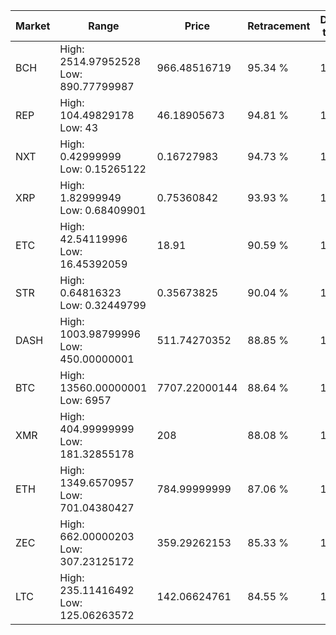 | Market | Range | Price| Retracement | Doubles to 50% |
| --- | --- | --- | --- | --- |
| BCH | High: 2514.97952528<br />Low: 890.77799987 | 966.48516719 | 95.34 % | 1.76 |
| REP | High: 104.49829178<br />Low: 43 | 46.18905673 | 94.81 % | 1.60 |
| NXT | High: 0.42999999<br />Low: 0.15265122 | 0.16727983 | 94.73 % | 1.74 |
| XRP | High: 1.82999949<br />Low: 0.68409901 | 0.75360842 | 93.93 % | 1.67 |
| ETC | High: 42.54119996<br />Low: 16.45392059 | 18.91 | 90.59 % | 1.56 |
| STR | High: 0.64816323<br />Low: 0.32449799 | 0.35673825 | 90.04 % | 1.36 |
| DASH | High: 1003.98799996<br />Low: 450.00000001 | 511.74270352 | 88.85 % | 1.42 |
| BTC | High: 13560.00000001<br />Low: 6957 | 7707.22000144 | 88.64 % | 1.33 |
| XMR | High: 404.99999999<br />Low: 181.32855178 | 208 | 88.08 % | 1.41 |
| ETH | High: 1349.6570957<br />Low: 701.04380427 | 784.99999999 | 87.06 % | 1.31 |
| ZEC | High: 662.00000203<br />Low: 307.23125172 | 359.29262153 | 85.33 % | 1.35 |
| LTC | High: 235.11416492<br />Low: 125.06263572 | 142.06624761 | 84.55 % | 1.27 |
